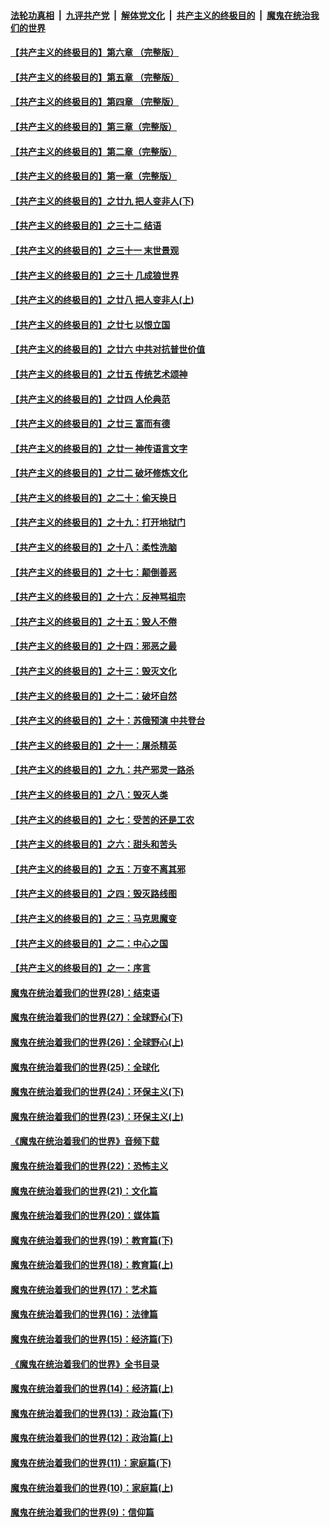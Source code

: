 

####  [法轮功真相](../../../../basic/blob/master/README.md?t=04041930) &nbsp;|&nbsp; [九评共产党](../../../../9ping.md/blob/master/README.md?t=04041930) &nbsp;|&nbsp; [解体党文化](../../../../jtdwh.md/blob/master/README.md?t=04041930)  &nbsp;|&nbsp; [共产主义的终极目的](../../../../gczydzjmd.md/blob/master/README.md?t=04041930) &nbsp;|&nbsp; [魔鬼在统治我们的世界](../../../../mgztzwmdsj.md/blob/master/README.md?t=04041930) 

#### [【共产主义的终极目的】第六章 （完整版）](../pages/nsc422/n11428913.md?t=04041930) 

#### [【共产主义的终极目的】第五章 （完整版）](../pages/nsc422/n11428912.md?t=04041930) 

#### [【共产主义的终极目的】第四章 （完整版）](../pages/nsc422/n11428907.md?t=04041930) 

#### [【共产主义的终极目的】第三章（完整版）](../pages/nsc422/n11428848.md?t=04041930) 

#### [【共产主义的终极目的】第二章（完整版）](../pages/nsc422/n11428831.md?t=04041930) 

#### [【共产主义的终极目的】第一章（完整版）](../pages/nsc422/n11417651.md?t=04041930) 

#### [【共产主义的终极目的】之廿九 把人变非人(下)](../pages/nsc422/n11344140.md?t=04041930) 

#### [【共产主义的终极目的】之三十二 结语](../pages/nsc422/n11360535.md?t=04041930) 

#### [【共产主义的终极目的】之三十一 末世景观](../pages/nsc422/n11351129.md?t=04041930) 

#### [【共产主义的终极目的】之三十 几成狼世界](../pages/nsc422/n11348280.md?t=04041930) 

#### [【共产主义的终极目的】之廿八 把人变非人(上)](../pages/nsc422/n11340492.md?t=04041930) 

#### [【共产主义的终极目的】之廿七 以恨立国](../pages/nsc422/n11336944.md?t=04041930) 

#### [【共产主义的终极目的】之廿六 中共对抗普世价值](../pages/nsc422/n11324785.md?t=04041930) 

#### [【共产主义的终极目的】之廿五 传统艺术颂神](../pages/nsc422/n11296396.md?t=04041930) 

#### [【共产主义的终极目的】之廿四 人伦典范](../pages/nsc422/n11296397.md?t=04041930) 

#### [【共产主义的终极目的】之廿三 富而有德](../pages/nsc422/n11283598.md?t=04041930) 

#### [【共产主义的终极目的】之廿一 神传语言文字](../pages/nsc422/n11263265.md?t=04041930) 

#### [【共产主义的终极目的】之廿二 破坏修炼文化](../pages/nsc422/n11245728.md?t=04041930) 

#### [【共产主义的终极目的】之二十：偷天换日](../pages/nsc422/n11238846.md?t=04041930) 

#### [【共产主义的终极目的】之十九：打开地狱门](../pages/nsc422/n11206376.md?t=04041930) 

#### [【共产主义的终极目的】之十八：柔性洗脑](../pages/nsc422/n11199994.md?t=04041930) 

#### [【共产主义的终极目的】之十七：颠倒善恶](../pages/nsc422/n11179782.md?t=04041930) 

#### [【共产主义的终极目的】之十六：反神骂祖宗](../pages/nsc422/n11166798.md?t=04041930) 

#### [【共产主义的终极目的】之十五：毁人不倦](../pages/nsc422/n11166792.md?t=04041930) 

#### [【共产主义的终极目的】之十四：邪恶之最](../pages/nsc422/n11150249.md?t=04041930) 

#### [【共产主义的终极目的】之十三：毁灭文化](../pages/nsc422/n11135227.md?t=04041930) 

#### [【共产主义的终极目的】之十二：破坏自然](../pages/nsc422/n11135214.md?t=04041930) 

#### [【共产主义的终极目的】之十：苏俄预演 中共登台](../pages/nsc422/n11118424.md?t=04041930) 

#### [【共产主义的终极目的】之十一：屠杀精英](../pages/nsc422/n11118442.md?t=04041930) 

#### [【共产主义的终极目的】之九：共产邪灵一路杀](../pages/nsc422/n11114139.md?t=04041930) 

#### [【共产主义的终极目的】之八：毁灭人类](../pages/nsc422/n11108503.md?t=04041930) 

#### [【共产主义的终极目的】之七：受苦的还是工农](../pages/nsc422/n11101809.md?t=04041930) 

#### [【共产主义的终极目的】之六：甜头和苦头](../pages/nsc422/n11096971.md?t=04041930) 

#### [【共产主义的终极目的】之五：万变不离其邪](../pages/nsc422/n11091285.md?t=04041930) 

#### [【共产主义的终极目的】之四：毁灭路线图](../pages/nsc422/n11086284.md?t=04041930) 

#### [【共产主义的终极目的】之三：马克思魔变](../pages/nsc422/n11061941.md?t=04041930) 

#### [【共产主义的终极目的】之二：中心之国](../pages/nsc422/n11047728.md?t=04041930) 

#### [【共产主义的终极目的】之一：序言](../pages/nsc422/n11086077.md?t=04041930) 

#### [魔鬼在统治着我们的世界(28)：结束语](../pages/nsc422/n10936246.md?t=04041930) 

#### [魔鬼在统治着我们的世界(27)：全球野心(下)](../pages/nsc422/n10928319.md?t=04041930) 

#### [魔鬼在统治着我们的世界(26)：全球野心(上)](../pages/nsc422/n10900318.md?t=04041930) 

#### [魔鬼在统治着我们的世界(25)：全球化](../pages/nsc422/n10788205.md?t=04041930) 

#### [魔鬼在统治着我们的世界(24)：环保主义(下)](../pages/nsc422/n10695307.md?t=04041930) 

#### [魔鬼在统治着我们的世界(23)：环保主义(上)](../pages/nsc422/n10688613.md?t=04041930) 

#### [《魔鬼在统治着我们的世界》音频下载](../pages/nsc422/n10635553.md?t=04041930) 

#### [魔鬼在统治着我们的世界(22)：恐怖主义](../pages/nsc422/n10614727.md?t=04041930) 

#### [魔鬼在统治着我们的世界(21)：文化篇](../pages/nsc422/n10597706.md?t=04041930) 

#### [魔鬼在统治着我们的世界(20)：媒体篇](../pages/nsc422/n10586579.md?t=04041930) 

#### [魔鬼在统治着我们的世界(19)：教育篇(下)](../pages/nsc422/n10564808.md?t=04041930) 

#### [魔鬼在统治着我们的世界(18)：教育篇(上)](../pages/nsc422/n10526970.md?t=04041930) 

#### [魔鬼在统治着我们的世界(17)：艺术篇](../pages/nsc422/n10499093.md?t=04041930) 

#### [魔鬼在统治着我们的世界(16)：法律篇](../pages/nsc422/n10485969.md?t=04041930) 

#### [魔鬼在统治着我们的世界(15)：经济篇(下)](../pages/nsc422/n10469975.md?t=04041930) 

#### [《魔鬼在统治着我们的世界》全书目录](../pages/nsc422/n10464261.md?t=04041930) 

#### [魔鬼在统治着我们的世界(14)：经济篇(上)](../pages/nsc422/n10457370.md?t=04041930) 

#### [魔鬼在统治着我们的世界(13)：政治篇(下)](../pages/nsc422/n10448270.md?t=04041930) 

#### [魔鬼在统治着我们的世界(12)：政治篇(上)](../pages/nsc422/n10444576.md?t=04041930) 

#### [魔鬼在统治着我们的世界(11)：家庭篇(下)](../pages/nsc422/n10440961.md?t=04041930) 

#### [魔鬼在统治着我们的世界(10)：家庭篇(上)](../pages/nsc422/n10435448.md?t=04041930) 

#### [魔鬼在统治着我们的世界(9)：信仰篇](../pages/nsc422/n10432159.md?t=04041930) 

